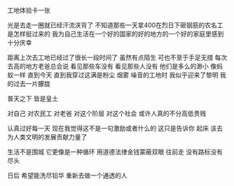 工地体验卡一张 

光是去走一圈就已经汗流浃背了 不知道那些一天拿400在烈日下砸钢筋的农名工是怎样挺过来的 我为自己生活在一个好的国家的好的地方的一个好的家庭里感到十分庆幸 

距离上次去工地已经过了很长一段时间了 虽然有点陌生 可也不至于手足无措 每次去高的地方老爸总会说 看见那些车没有 看见那些人没有 他们是多么的渺小 像蚂蚁一样 直到今天 直到我穿过这满是粉尘 烟雾 噪音的工地时 我似乎迎来了黎明 我的过去一片朦胧 

普天之下 皆是皇土

对自己 对农民工 对老爸 对这个阶层 对这个社会 或许人真的不分高低贵贱

认真过好每一天 现在我觉得这不是一句激励或者什么的 这只是告诉你 起床 该去为人类文明的发展贡献力量了

生活不是围城 它更像是一种循环 用道德法律金钱蒙蔽双眼 往前走 没有路标没有尽头 

日后 希望能洗尽铅华 重新去做一个通透的人

